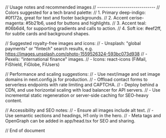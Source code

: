 // Usage notes and recommended images
// -----------------------------
// Colors suggested for a tech brand palette:
// 1. Primary deep-indigo: #0f172a, great for text and footer backgrounds.
// 2. Accent cerise-magenta: #5b21b6, used for buttons and highlights.
// 3. Accent teal: #06b6d4, for supporting gradients and calls to action.
// 4. Soft ice: #eef2ff, for subtle cards and background shapes.

// Suggested royalty-free images and icons:
// - Unsplash: "global payments" or "fintech" search results, e.g. https://images.unsplash.com/photo-1559526324-593bc073d938
// - Pexels: "international finance" images.
// - Icons: react-icons (FiMail, FiShield, FiGlobe, FiUsers)

// Performance and scaling suggestions:
// - Use next/image and set image domains in next.config.js for production.
// - Offload contact forms to serverless endpoints with rate limiting and CAPTCHA.
// - Deploy behind a CDN, and use horizontal scaling with load balancer for API servers.
// - Use incremental static regeneration or server-side caching for SEO-heavy content.

// Accessibility and SEO notes:
// - Ensure all images include alt text.
// - Use semantic sections and headings, H1 only in the hero.
// - Meta tags and OpenGraph can be added in app/head.tsx for SEO and sharing.

// End of document
